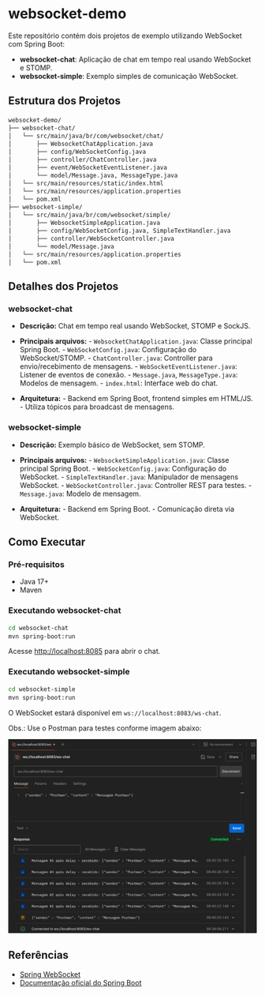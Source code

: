 # websocket-demo

Este repositório contém dois projetos de exemplo utilizando WebSocket com Spring Boot:

- **websocket-chat**: Aplicação de chat em tempo real usando WebSocket e STOMP.
- **websocket-simple**: Exemplo simples de comunicação WebSocket.


## Estrutura dos Projetos

```text
websocket-demo/
├── websocket-chat/
│   └── src/main/java/br/com/websocket/chat/
│       ├── WebsocketChatApplication.java
│       ├── config/WebSocketConfig.java
│       ├── controller/ChatController.java
│       ├── event/WebSocketEventListener.java
│       └── model/Message.java, MessageType.java
│   └── src/main/resources/static/index.html
│   └── src/main/resources/application.properties
│   └── pom.xml
├── websocket-simple/
│   └── src/main/java/br/com/websocket/simple/
│       ├── WebsocketSimpleApplication.java
│       ├── config/WebSocketConfig.java, SimpleTextHandler.java
│       ├── controller/WebSocketController.java
│       └── model/Message.java
│   └── src/main/resources/application.properties
│   └── pom.xml
```

## Detalhes dos Projetos


### websocket-chat

- **Descrição:** Chat em tempo real usando WebSocket, STOMP e SockJS.

- **Principais arquivos:**
		- `WebsocketChatApplication.java`: Classe principal Spring Boot.
		- `WebSocketConfig.java`: Configuração do WebSocket/STOMP.
		- `ChatController.java`: Controller para envio/recebimento de mensagens.
		- `WebSocketEventListener.java`: Listener de eventos de conexão.
		- `Message.java`, `MessageType.java`: Modelos de mensagem.
		- `index.html`: Interface web do chat.

- **Arquitetura:**
		- Backend em Spring Boot, frontend simples em HTML/JS.
		- Utiliza tópicos para broadcast de mensagens.


### websocket-simple

- **Descrição:** Exemplo básico de WebSocket, sem STOMP.

- **Principais arquivos:**
		- `WebsocketSimpleApplication.java`: Classe principal Spring Boot.
		- `WebSocketConfig.java`: Configuração do WebSocket.
		- `SimpleTextHandler.java`: Manipulador de mensagens WebSocket.
		- `WebSocketController.java`: Controller REST para testes.
		- `Message.java`: Modelo de mensagem.

- **Arquitetura:**
		- Backend em Spring Boot.
		- Comunicação direta via WebSocket.

## Como Executar

### Pré-requisitos
- Java 17+
- Maven


### Executando websocket-chat

```bash
cd websocket-chat
mvn spring-boot:run
```

Acesse [http://localhost:8085](http://localhost:8085) para abrir o chat.

### Executando websocket-simple

```bash
cd websocket-simple
mvn spring-boot:run
```

O WebSocket estará disponível em `ws://localhost:8083/ws-chat`.

Obs.: Use o Postman para testes conforme imagem abaixo:

![Postman executando websocket](https://github.com/marcosvrc/websocket-demo/blob/master/Postman%20-%20Teste%20Websocket.png)

## Referências
- [Spring WebSocket](https://spring.io/guides/gs/messaging-stomp-websocket/)
- [Documentação oficial do Spring Boot](https://spring.io/projects/spring-boot)
